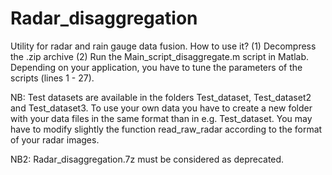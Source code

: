 # Radar_disaggregation
Utility for radar and rain gauge data fusion.
How to use it?
(1) Decompress the .zip archive
(2) Run the Main_script_disaggregate.m script in Matlab. Depending on your application, you have to tune the parameters of the scripts (lines 1 - 27).

NB: Test datasets are available in the folders Test_dataset, Test_dataset2 and Test_dataset3. To use your own data you have to create a new folder with your data files in the same format than in e.g. Test_dataset. You may have to modify slightly the function read_raw_radar according to the format of your radar images.

NB2: Radar_disaggregation.7z must be considered as deprecated.
